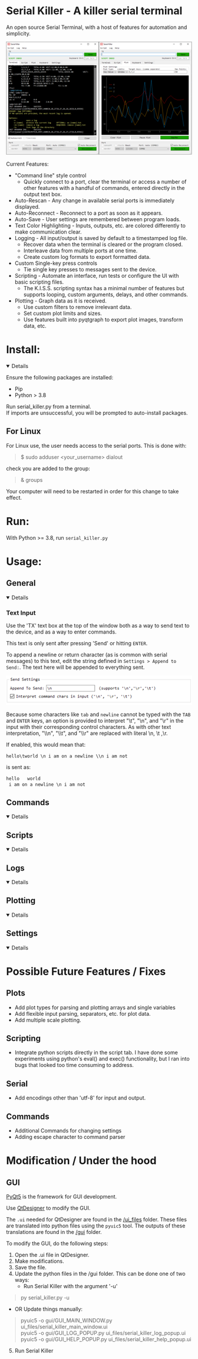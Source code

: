 # Serial Killer - A killer serial terminal
An open source Serial Terminal, with a host of features for automation and simplicity. 


![terminal-example](img/example.png)

Current Features:
- "Command line" style control
  -  Quickly connect to a port, clear the terminal or access a number of other features with a handful of commands, entered directly in the output text box. 
- Auto-Rescan - Any change in available serial ports is immediately displayed.
- Auto-Reconnect - Reconnect to a port as soon as it appears. 
- Auto-Save - User settings are remembered between program loads.
- Text Color Highlighting - Inputs, outputs, etc. are colored differently to make communication clear. 
- Logging - All input/output is saved by default to a timestamped log file.
  - Recover data when the terminal is cleared or the program closed. 
  - Interleave data from multiple ports at one time. 
  - Create custom log formats to export formatted data.
- Custom Single-key press controls
  - Tie single key presses to messages sent to the device. 
- Scripting - Automate an interface, run tests or configure the UI with basic scripting files.
  - The K.I.S.S. scripting syntax has a minimal number of features but supports looping, custom arguments, delays, and other commands. 
- Plotting - Graph data as it is received. 
  - Use custom filters to remove irrelevant data. 
  - Set custom plot limits and sizes. 
  - Use features built into pyqtgraph to export plot images, transform data, etc. 

# Install: 

<details open>


Ensure the following packages are installed:
- Pip 
- Python > 3.8

Run serial_killer.py from a terminal.  
If imports are unsuccessful, you will be prompted to auto-install packages.  

## For Linux
For Linux use, the user needs access to the serial ports. This is done with:

> $ sudo adduser <your_username> dialout

check you are added to the group: 

> & groups 

Your computer will need to be restarted in order for this change to take effect.

</details>

# Run: 

With Python >= 3.8, run `serial_killer.py`  

# Usage:

## General

<details open>

### Text Input
Use the 'TX' text box at the top of the window both as a way to send text to the device, and as a way to enter commands. 

This text is only sent after pressing 'Send' or hitting `ENTER`. 

To append a newline or return character (as is common with serial messages) to this text, edit the string defined in `Settings > Append to Send:`. The text here will be appended to everything sent. 

![send_settings](img/send-settings.PNG)

Because some characters like `tab` and `newline` cannot be typed with the `TAB` and `ENTER` keys, an option is provided to interpret "\t", "\n", and "\r" in the input with their corresponding control characters. As with other text interpretation, "\\\n", "\\\t", and "\\\r" are replaced with literal \n, \t ,\r. 

If enabled, this would mean that:
```
hello\tworld \n i am on a newline \\n i am not
```
is sent as:
```
hello   world 
 i am on a newline \n i am not
```


</details>

## Commands

<details open>
</details>

## Scripts

<details open>
</details>

## Logs

<details open>
</details>

## Plotting

<details open>
</details>

## Settings

<details open>
</details>




# Possible Future Features / Fixes

## Plots
- Add plot types for parsing and plotting arrays and single variables
- Add flexible input parsing, separators, etc. for plot data. 
- Add multiple scale plotting. 

## Scripting 
- Integrate python scripts directly in the script tab. I have done some experiments using python's eval() and exec() functionality, but I ran into bugs that looked too time consuming to address.  

## Serial
- Add encodings other than 'utf-8' for input and output.

## Commands 
- Additional Commands for changing settings
- Adding escape character to command parser

# Modification / Under the hood

## GUI

[PyQt5](https://pypi.org/project/PyQt5/) is the framework for GUI development. 

Use [QtDesigner](https://doc.qt.io/qt-5/qtdesigner-manual.html) to modify the GUI. 

The `.ui` needed for QtDesigner are found in the [/ui_files](/ui_files) folder. These files are translated into python files using the `pyuic5` tool. The outputs of these translations are found in the [/gui](/gui/) folder. 

To modify the GUI, do the following steps:

1. Open the .ui file in QtDesigner. 
2. Make modifications.
3. Save the file.
4. Update the python files in the /gui folder. This can be done one of two ways:
   - Run Serial Killer with the argument '-u'
> py serial_killer.py -u
   - OR Update things manually:
> pyuic5 -o gui/GUI_MAIN_WINDOW.py ui_files/serial_killer_main_window.ui   
> pyuic5 -o gui/GUI_LOG_POPUP.py ui_files/serial_killer_log_popup.ui   
> pyuic5 -o gui/GUI_HELP_POPUP.py ui_files/serial_killer_help_popup.ui   
5. Run Serial Killer 

